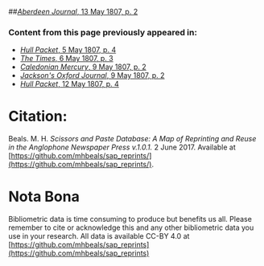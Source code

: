 ##[*Aberdeen Journal*, 13 May 1807, p. 2](https://mhbeals.github.io/sap_html/Aberdeen-Journal/Aberdeen-Journal-13-May-1807-p-2)

### Content from this page previously appeared in:
+ [*Hull Packet*, 5 May 1807, p. 4](https://mhbeals.github.io/sap_html/Hull-Packet/Hull-Packet-5-May-1807-p-4)
+ [*The Times*, 6 May 1807, p. 3](https://mhbeals.github.io/sap_html/The-Times/The-Times-6-May-1807-p-3)
+ [*Caledonian Mercury*, 9 May 1807, p. 2](https://mhbeals.github.io/sap_html/Caledonian-Mercury/Caledonian-Mercury-9-May-1807-p-2)
+ [*Jackson's Oxford Journal*, 9 May 1807, p. 2](https://mhbeals.github.io/sap_html/Jackson's-Oxford-Journal/Jackson's-Oxford-Journal-9-May-1807-p-2)
+ [*Hull Packet*, 12 May 1807, p. 4](https://mhbeals.github.io/sap_html/Hull-Packet/Hull-Packet-12-May-1807-p-4)
                    
# Citation: 

Beals. M. H. *Scissors and Paste Database: A Map of Reprinting and Reuse in the Anglophone Newspaper Press v.1.0.1.* 2 June 2017. Available at [https://github.com/mhbeals/sap_reprints/](https://github.com/mhbeals/sap_reprints/). 
                    
# Nota Bona

Bibliometric data is time consuming to produce but benefits us all. Please remember to cite or acknowledge this and any other bibliometric data you use in your research. All data is available CC-BY 4.0 at [https://github.com/mhbeals/sap_reprints](https://github.com/mhbeals/sap_reprints)